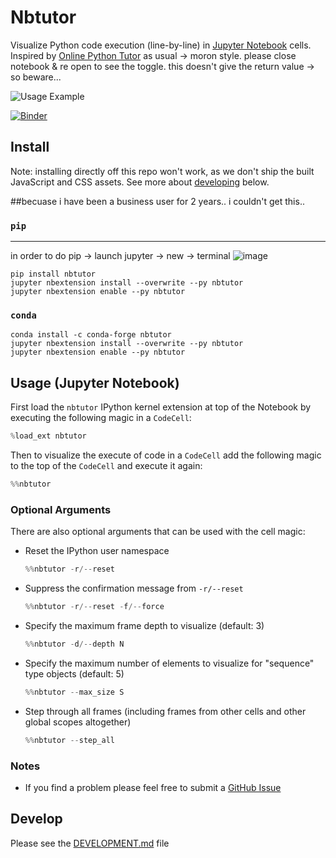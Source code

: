 # Nbtutor

Visualize Python code execution (line-by-line) in [Jupyter Notebook] cells. Inspired by [Online Python Tutor]
as usual -> moron style. please close notebook & re open to see the toggle.
this doesn't give the return value -> so beware...


![Usage Example](usage.gif)

[![Binder](https://mybinder.org/badge_logo.svg)](https://mybinder.org/v2/gh/lgpage/nbtutor/HEAD)

## Install

Note: installing directly off this repo won't work, as we don't ship the built JavaScript and CSS assets.
See more about [developing](#developing) below.

##becuase i have been a business user for 2 years.. i couldn't get this..

### `pip`
----
in order to do pip -> launch jupyter -> new -> terminal ![image](https://user-images.githubusercontent.com/10142946/191653800-9243df1a-47cb-43df-b463-58206dafba2e.png)


```shell
pip install nbtutor
jupyter nbextension install --overwrite --py nbtutor
jupyter nbextension enable --py nbtutor
```

### `conda`

```shell
conda install -c conda-forge nbtutor
jupyter nbextension install --overwrite --py nbtutor
jupyter nbextension enable --py nbtutor
```

## Usage (Jupyter Notebook)

First load the `nbtutor` IPython kernel extension at top of the Notebook by executing the following magic in a
`CodeCell`:

```python
%load_ext nbtutor
```

Then to visualize the execute of code in a `CodeCell` add the following magic to the top of the `CodeCell`
and execute it again:

```python
%%nbtutor
```

### Optional Arguments

There are also optional arguments that can be used with the cell magic:

- Reset the IPython user namespace

  ```python
  %%nbtutor -r/--reset
  ```

- Suppress the confirmation message from `-r/--reset`

  ```python
  %%nbtutor -r/--reset -f/--force
  ```

- Specify the maximum frame depth to visualize (default: 3)

  ```python
  %%nbtutor -d/--depth N
  ```

- Specify the maximum number of elements to visualize for "sequence"
   type objects (default: 5)

  ```python
  %%nbtutor --max_size S
  ```

- Step through all frames (including frames from other cells and other
   global scopes altogether)

  ```python
  %%nbtutor --step_all
  ```

### Notes

- If you find a problem please feel free to submit a [GitHub Issue]

## Develop

Please see the [DEVELOPMENT.md](DEVELOPMENT.md) file

[Jupyter Notebook]: https://jupyter.org
[Online Python Tutor]: http://pythontutor.com/index.html
[GitHub Issue]: https://github.com/lgpage/nbtutor/issues

